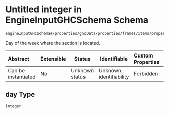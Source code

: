 # Untitled integer in EngineInputGHCSchema Schema

```txt
engineInputGHCSchema#/properties/ghcData/properties/frames/items/properties/sections/items/properties/day
```

Day of the week where the section is located.


| Abstract            | Extensible | Status         | Identifiable            | Custom Properties | Additional Properties | Access Restrictions | Defined In                                                         |
| :------------------ | ---------- | -------------- | ----------------------- | :---------------- | --------------------- | ------------------- | ------------------------------------------------------------------ |
| Can be instantiated | No         | Unknown status | Unknown identifiability | Forbidden         | Allowed               | none                | [ghc.schema.json\*](../out/ghc.schema.json "open original schema") |

## day Type

`integer`
